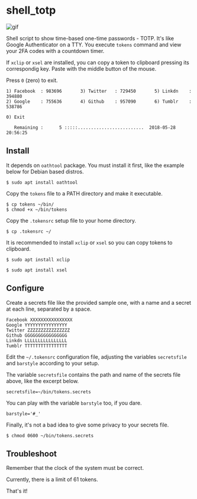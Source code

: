 # shell_totp
![gif](https://imgur.com/vFJepK9)

Shell script to show time-based one-time passwords - TOTP. It's like Google Authenticator on a TTY. You execute `tokens` command and view your 2FA codes with a countdown timer.

If `xclip` or `xsel` are installed, you can copy a token to clipboard pressing its correspondig key. Paste with the middle button of the mouse.

Press `0` (zero) to exit.
```
1) Facebook  : 983696       3) Twitter   : 729450       5) Linkdn    : 394880
2) Google    : 755636       4) Github    : 957090       6) Tumblr    : 538786

0) Exit

   Remaining :      5 :::::.........................  2018-05-28 20:56:25
```
## Install
It depends on `oathtool` package. You must install it first, like the example below for Debian based distros.
```
$ sudo apt install oathtool
```
Copy the `tokens` file to a PATH directory and make it executable.
```
$ cp tokens ~/bin/
$ chmod +x ~/bin/tokens
```
Copy the `.tokensrc` setup file to your home directory.
```
$ cp .tokensrc ~/
```
It is recommended to install `xclip` or `xsel` so you can copy tokens to clipboard.
```
$ sudo apt install xclip
```
```
$ sudo apt install xsel
```
## Configure
Create a secrets file like the provided sample one, with a name and a secret at each line, separated by a space.
```
Facebook XXXXXXXXXXXXXXXX
Google YYYYYYYYYYYYYYYY
Twitter ZZZZZZZZZZZZZZZZ
Github GGGGGGGGGGGGGGGG
Linkdn LLLLLLLLLLLLLLLL
Tumblr TTTTTTTTTTTTTTTT
```
Edit the `~/.tokensrc` configuration file, adjusting the variables `secretsfile` and `barstyle` according to your setup.

The variable `secretsfile` contains the path and name of the secrets file above, like the excerpt below.
```
secretsfile=~/bin/tokens.secrets
```
You can play with the variable `barstyle` too, if you dare.
```
barstyle='#_'
```
Finally, it's not a bad idea to give some privacy to your secrets file.
```
$ chmod 0600 ~/bin/tokens.secrets
```
## Troubleshoot
Remember that the clock of the system must be correct.

Currently, there is a limit of 61 tokens.

That's it!
